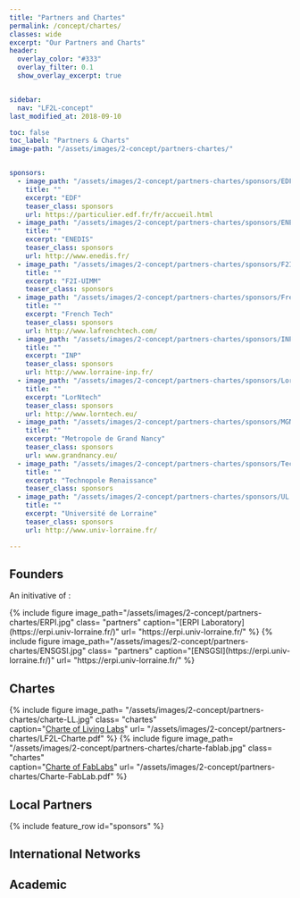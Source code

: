 ```yaml
---
title: "Partners and Chartes"
permalink: /concept/chartes/
classes: wide
excerpt: "Our Partners and Charts"
header:  
  overlay_color: "#333"
  overlay_filter: 0.1
  show_overlay_excerpt: true 


sidebar:
  nav: "LF2L-concept"
last_modified_at: 2018-09-10

toc: false
toc_label: "Partners & Charts"
image-path: "/assets/images/2-concept/partners-chartes/"


sponsors:
  - image_path: "/assets/images/2-concept/partners-chartes/sponsors/EDF.jpg"    
    title: ""
    excerpt: "EDF"
    teaser_class: sponsors
    url: https://particulier.edf.fr/fr/accueil.html
  - image_path: "/assets/images/2-concept/partners-chartes/sponsors/ENEDIS.jpg"
    title: ""
    excerpt: "ENEDIS"
    teaser_class: sponsors
    url: http://www.enedis.fr/
  - image_path: "/assets/images/2-concept/partners-chartes/sponsors/F2I-UIMM.jpg"
    title: ""
    excerpt: "F2I-UIMM"  
    teaser_class: sponsors  
  - image_path: "/assets/images/2-concept/partners-chartes/sponsors/French-Tech.jpg"
    title: ""
    excerpt: "French Tech" 
    teaser_class: sponsors   
    url: http://www.lafrenchtech.com/
  - image_path: "/assets/images/2-concept/partners-chartes/sponsors/INP.jpg"
    title: ""
    excerpt: "INP"  
    teaser_class: sponsors  
    url: http://www.lorraine-inp.fr/  
  - image_path: "/assets/images/2-concept/partners-chartes/sponsors/LorNtech.jpg"
    title: ""
    excerpt: "LorNtech"  
    teaser_class: sponsors
    url: http://www.lorntech.eu/  
  - image_path: "/assets/images/2-concept/partners-chartes/sponsors/MGN.jpg"
    title: ""
    excerpt: "Metropole de Grand Nancy"  
    teaser_class: sponsors  
    url: www.grandnancy.eu/
  - image_path: "/assets/images/2-concept/partners-chartes/sponsors/Technopole-Renaissance.jpg"
    title: ""
    excerpt: "Technopole Renaissance"  
    teaser_class: sponsors  
  - image_path: "/assets/images/2-concept/partners-chartes/sponsors/UL.jpg"
    title: ""
    excerpt: "Université de Lorraine"  
    teaser_class: sponsors
    url: http://www.univ-lorraine.fr/  

---
```


## Founders

An initivative of :

<div class="flex-center">
{% include figure 
  image_path="/assets/images/2-concept/partners-chartes/ERPI.jpg" 
  class= "partners"  
  caption="[ERPI Laboratory](https://erpi.univ-lorraine.fr/)" 
  url= "https://erpi.univ-lorraine.fr/"
  %}
{% include figure 
  image_path="/assets/images/2-concept/partners-chartes/ENSGSI.jpg" 
  class= "partners"    
  caption="[ENSGSI](https://erpi.univ-lorraine.fr/)" 
  url= "https://erpi.univ-lorraine.fr/"
  %}
</div>

## Chartes


<div class="flex-center">

{% include figure 
  image_path= "/assets/images/2-concept/partners-chartes/charte-LL.jpg"
  class= "chartes"  
  caption="[Charte of Living Labs](/assets/images/2-concept/partners-chartes/LF2L-Charte.pdf)" 
  url= "/assets/images/2-concept/partners-chartes/LF2L-Charte.pdf"
  %}
{% include figure 
  image_path= "/assets/images/2-concept/partners-chartes/charte-fablab.jpg" 
  class= "chartes"    
  caption="[Charte of FabLabs](/assets/images/2-concept/partners-chartes/Charte-FabLab.pdf)" 
  url= "/assets/images/2-concept/partners-chartes/Charte-FabLab.pdf"
  %}
</div>

## Local Partners

 {% include feature_row id="sponsors" %} 

## International Networks


## Academic 



